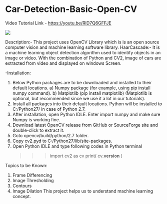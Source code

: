 # Car-Detection-Basic-Open-CV

Video Tutorial Link - https://youtu.be/RlD7Q6GFFJE

[![](http://img.youtube.com/vi/RlD7Q6GFFJE/0.jpg)](http://www.youtube.com/watch?v=RlD7Q6GFFJE "VIDEO TUTORIAL ")

Description:- This project uses OpenCV Library which is is an open source computer vision and machine learning software library.
HaarCascade:- It is a machine learning object detection algorithm used to identify objects in an image or video.
With the combination of Python and CV2, image of cars are extracted from video and displayed on windows Screen.

-Installation:
1) Below Python packages are to be downloaded and installed to their default locations.
  a) Numpy package (for example, using pip install numpy command).
  b) Matplotlib (pip install matplotlib) (Matplotlib is optional, but recommended since we use it a lot in our tutorials).
2) Install all packages into their default locations. Python will be installed to C:/Python27/ in case of Python 2.7.
3) After installation, open Python IDLE. Enter import numpy and make sure Numpy is working fine.
4) Download latest OpenCV release from GitHub or SourceForge site and double-click to extract it.
5) Goto opencv/build/python/2.7 folder.
6) Copy cv2.pyd to C:/Python27/lib/site-packages.
7) Open Python IDLE and type following codes in Python terminal
     >>> import cv2 as cv
     >>> print( cv.__version__ )

Topics to be Known:
1) Frame Differencing
2) Image Thresholding
3) Contours
4) Image Dilation
This project helps us to understand machine learning concept.
